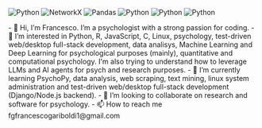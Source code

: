 <p>
  <img alt="Python" src="https://img.shields.io/badge/Python-0d1117?logo=python&logoColor=red&style=for-the-badge" />
  <img alt="NetworkX" src="https://img.shields.io/badge/NetworkX-0d1117?logo=[python](https://networkx.org/_static/networkx_logo.svg)&logoColor=red&style=for-the-badge" />
  <img alt="Pandas" src="https://img.shields.io/badge/Pandas-150458?logo=pandas&logoColor=red&style=for-the-badge" />
  <img alt="Python" src="https://img.shields.io/badge/Python-0d1117?logo=python&logoColor=red&style=for-the-badge" />
  <img alt="Python" src="https://img.shields.io/badge/Python-0d1117?logo=python&logoColor=red&style=for-the-badge" />
  <img alt="Python" src="https://img.shields.io/badge/Python-0d1117?logo=python&logoColor=red&style=for-the-badge" />
</p>
- 👋 Hi, I’m Francesco. I’m a psychologist with a strong passion for coding.
- 👀 I’m interested in Python, R, JavaScript, C, Linux, psychology, test-driven web/desktop full-stack development, data analisys, Machine Learning and Deep Learning for psychological purposes (mainly), quantitative and computational psychology. I'm also trying to understand how to leverage LLMs and AI agents for psych and research purposes.
- 🌱 I’m currently learning PsychoPy, data analysis, web scraping, text mining, linux system administration and test-driven web/desktop full-stack development (Django/Node.js backend).
- 💞️ I’m looking to collaborate on research and software for psychology.
- 📫 How to reach me fgfrancescogariboldi1@gmail.com

<!---
Franaz96/Franaz96 is a ✨ special ✨ repository because its `README.md` (this file) appears on your GitHub profile.
You can click the Preview link to take a look at your changes.
--->
